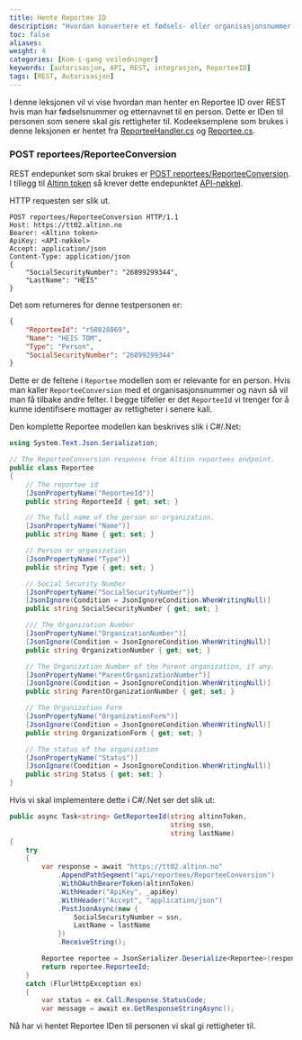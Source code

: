 ```yaml
---
title: Hente Reportee ID
description: "Hvordan konvertere et fødsels- eller organisasjonsnummer til en Altinn Reportee ID"
toc: false
aliases:
weight: 4
categories: [Kom-i-gang veiledninger]
keywords: [autorisasjon, API, REST, integrasjon, ReporteeID]
tags: [REST, Autorisasjon]
---
```

I denne leksjonen vil vi vise hvordan man henter en Reportee ID over REST hvis man har fødselsnummer og etternavnet til en person.
Dette er IDen til personen som senere skal gis rettigheter til.
Kodeeksemplene som brukes i denne leksjonen er hentet fra [ReporteeHandler.cs](https://github.com/Altinn/altinn2-test-apiclient/blob/main/src/Handlers/ReporteeHandler.cs) og 
[Reportee.cs](https://github.com/Altinn/altinn2-test-apiclient/blob/main/src/Models/Reportee.cs).

### POST reportees/ReporteeConversion
REST endepunket som skal brukes er [POST reportees/ReporteeConversion](https://altinn.no/api/Help/Api/POST-reportees-ReporteeConversion).
I tillegg til [Altinn token](/docs/api/rest/kom-i-gang/tutorial-sluttbrukersystem/altinn-token/) så krever dette endepunktet [API-nøkkel](/docs/api/rest/kom-i-gang/tutorial-sluttbrukersystem/forarbeid/#api-nøkkel-fra-altinn).

HTTP requesten ser slik ut.
```http
POST reportees/ReporteeConversion HTTP/1.1
Host: https://tt02.altinn.no
Bearer: <Altinn token>
ApiKey: <API-nøkkel>
Accept: application/json
Content-Type: application/json
{
    "SocialSecurityNumber": "26899299344",
    "LastName": "HEIS"
}
```
Det som returneres for denne testpersonen er:

```json
{
    "ReporteeId": "r50828869",
    "Name": "HEIS TOM",
    "Type": "Person",
    "SocialSecurityNumber": "26899299344"
}
``` 

Dette er de feltene i `Reportee` modellen som er relevante for en person.
Hvis man kaller `ReporteeConversion` med et organisasjonsnummer og navn så vil man få tilbake andre felter.
I begge tilfeller er det `ReporteeId` vi trenger for å kunne identifisere mottager av rettigheter i senere kall.

Den komplette Reportee modellen kan beskrives slik i C#/.Net:
```cs
using System.Text.Json.Serialization;

// The ReporteeConversion response from Altinn reportees endpoint.
public class Reportee
{
    // The reportee id
    [JsonPropertyName("ReporteeId")]
    public string ReporteeId { get; set; }

    // The full name of the person or organization.
    [JsonPropertyName("Name")]
    public string Name { get; set; }

    // Person or organization
    [JsonPropertyName("Type")]
    public string Type { get; set; }

    // Social Security Number
    [JsonPropertyName("SocialSecurityNumber")]
    [JsonIgnore(Condition = JsonIgnoreCondition.WhenWritingNull)]
    public string SocialSecurityNumber { get; set; }

    /// The Organization Number
    [JsonPropertyName("OrganizationNumber")]
    [JsonIgnore(Condition = JsonIgnoreCondition.WhenWritingNull)]
    public string OrganizationNumber { get; set; }

    // The Organization Number of the Parent organization, if any.
    [JsonPropertyName("ParentOrganizationNumber")]
    [JsonIgnore(Condition = JsonIgnoreCondition.WhenWritingNull)]
    public string ParentOrganizationNumber { get; set; }

    // The Organization Form
    [JsonPropertyName("OrganizationForm")]
    [JsonIgnore(Condition = JsonIgnoreCondition.WhenWritingNull)]
    public string OrganizationForm { get; set; }

    // The status of the organization
    [JsonPropertyName("Status")]
    [JsonIgnore(Condition = JsonIgnoreCondition.WhenWritingNull)]
    public string Status { get; set; }
}
```

Hvis vi skal implementere dette i C#/.Net ser det slik ut:

```cs
public async Task<string> GetReporteeId(string altinnToken,
                                        string ssn,
                                        string lastName)
{
    try
    {
        var response = await "https://tt02.altinn.no"
            .AppendPathSegment("api/reportees/ReporteeConversion")
            .WithOAuthBearerToken(altinnToken)
            .WithHeader("ApiKey", _apiKey)
            .WithHeader("Accept", "application/json")
            .PostJsonAsync(new {
                SocialSecurityNumber = ssn,
                LastName = lastName 
            })
            .ReceiveString();

        Reportee reportee = JsonSerializer.Deserialize<Reportee>(response);
        return reportee.ReporteeId;
    }
    catch (FlurlHttpException ex)
    {
        var status = ex.Call.Response.StatusCode;
        var message = await ex.GetResponseStringAsync();
```

Nå har vi hentet Reportee IDen til personen vi skal gi rettigheter til.
